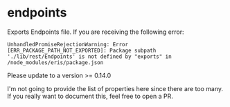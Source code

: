 
# endpoints
Exports Endpoints file. If you are receiving the following error:
```
UnhandledPromiseRejectionWarning: Error [ERR_PACKAGE_PATH_NOT_EXPORTED]: Package subpath './lib/rest/Endpoints' is not defined by "exports" in /node_modules/eris/package.json
```
Please update to a version >= 0.14.0

I'm not going to provide the list of properties here since there are too many. If you really want to document this, feel free to open a PR.
